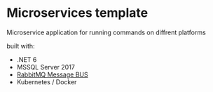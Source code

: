 # Microservices template

Microservice application for running commands on diffrent platforms

built with:

- .NET 6 
- MSSQL Server 2017
- [RabbitMQ Message BUS](https://www.rabbitmq.com/)
- Kubernetes / Docker

